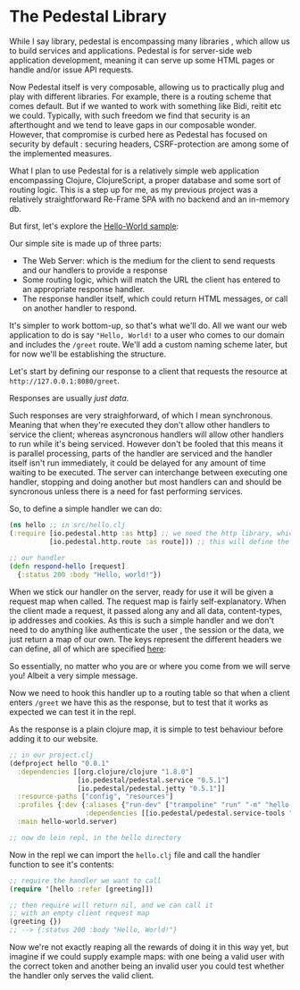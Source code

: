 # The Pedestal Library

While I say library, pedestal is encompassing many libraries , which allow us to build services and applications. Pedestal is for server-side web application development, meaning it can serve up some HTML pages or handle and/or issue API requests. 

Now Pedestal itself is very composable, allowing us to practically plug and play with different libraries. For example, there is a routing scheme that comes default. But if we wanted to work with something like Bidi, reitit etc we could. Typically, with such freedom we find that security is an afterthought and we tend to leave gaps in our composable wonder. However, that compromise is curbed here as Pedestal has focused on security by default : securing headers, CSRF-protection are among some of the implemented measures. 

What I plan to use Pedestal for is a relatively simple web application encompassing Clojure, ClojureScript, a proper database and some sort of routing logic. This is a step up for me, as my previous project was a relatively straightforward Re-Frame SPA with no backend and an in-memory db. 

But first, let's explore the [Hello-World sample](https://github.com/pedestal/pedestal/tree/master/samples/hello-world):

Our simple site is made up of three parts:

  - The Web Server: which is the medium for the client to send requests and our handlers to provide a response
  - Some routing logic, which will match the URL the client has entered to an appropriate response handler.
  - The response handler itself, which could return HTML messages, or call on another handler to respond.
  
It's simpler to work bottom-up, so that's what we'll do. All we want our web application to do is say `"Hello, World!` to a user who comes to our domain and includes the `/greet` route. We'll add a custom naming scheme later, but for now we'll be establishing the structure. 

Let's start by defining our response to a client that requests the resource at `http://127.0.0.1:8080/greet`. 

Responses are usually *just data*.

Such responses are very straighforward, of which I mean synchronous. Meaning that when they're executed they don't allow other handlers to service the client; whereas asyncronous handlers will allow other handlers to run while it's being serviced. However don't be fooled that this means it is parallel processing, parts of the handler are serviced and the handler itself isn't run immediately, it could be delayed for any amount of time waiting to be executed. The server can interchange between executing one handler, stopping and doing another but most handlers can and should be syncronous unless there is a need for fast performing services.

So, to define a simple handler we can do:

  ```Clojure
  (ns hello ;; in src/hello.clj                                       
  (:require [io.pedestal.http :as http] ;; we need the http library, which will setup the server          
            [io.pedestal.http.route :as route])) ;; this will define the site's routing
            
  ;; our handler           
  (defn respond-hello [request]
    {:status 200 :body "Hello, world!"})
  ```

When we stick our handler on the server, ready for use it will be given a request map when called. The request map is fairly self-explanatory. When the client made a request, it passed along any and all data, content-types, ip addresses and cookies. As this is such a simple handler and we don't need to do anything like authenticate the user , the session or the data, we just return a map of our own. The keys represent the different headers we can define, all of which are specified [here](http://pedestal.io/reference/response-map):

So essentially, no matter who you are or where you come from we will serve you! Albeit a very simple message.

Now we need to hook this handler up to a routing table so that when a client enters `/greet` we have this as the response, but to test that it works as expected we can test it in the repl.

As the response is a plain clojure map, it is simple to test behaviour before adding it to our website.

  ```Clojure
  ;; in our project.clj
  (defproject hello "0.0.1"
    :dependencies [[org.clojure/clojure "1.8.0"]
                   [io.pedestal/pedestal.service "0.5.1"]
                   [io.pedestal/pedestal.jetty "0.5.1"]]
    :resource-paths ["config", "resources"]
    :profiles {:dev {:aliases {"run-dev" ["trampoline" "run" "-m" "hello-world.server/run-dev"]}
                     :dependencies [[io.pedestal/pedestal.service-tools "0.5.1"]]}}
    :main hello-world.server)
  
  ;; now do lein repl, in the hello directory
  ```
  
Now in the repl we can import the `hello.clj` file and call the handler function to see it's contents:

  ```Clojure
  ;; require the handler we want to call
  (require '[hello :refer [greeting]])

  ;; then require will return nil, and we can call it
  ;; with an empty client request map
  (greeting {})
  ;; --> {:status 200 :body "Hello, World!"}
```
Now we're not exactly reaping all the rewards of doing it in this way yet, but imagine if we could supply example maps: with one being a valid user with the correct token and another being an invalid user you could test whether the handler only serves the valid client. 
